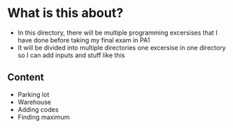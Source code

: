 # What is this about?

- In this directory, there will be multiple programming excersises that I have done before taking my final exam in PA1
- It will be divided into multiple directories one excersise in one directory so I can add inputs and stuff like this

## Content

- Parking lot
- Warehouse
- Adding codes
- Finding maximum